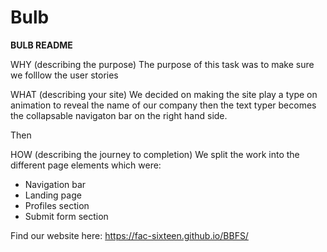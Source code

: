 # Bulb

**BULB README**

WHY (describing the purpose)
The purpose of this task was to make sure we folllow the user stories

WHAT (describing your site)
We decided on making the site play a type on animation to reveal the name of our company then the text typer becomes the collapsable navigaton bar on the right hand side.

Then

HOW (describing the journey to completion)
We split the work into the different page elements which were:
* Navigation bar
* Landing page
* Profiles section
* Submit form section

Find our website here: https://fac-sixteen.github.io/BBFS/
